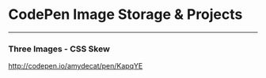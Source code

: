 # CodePen Image Storage & Projects
---

### Three Images - CSS Skew
http://codepen.io/amydecat/pen/KapqYE
